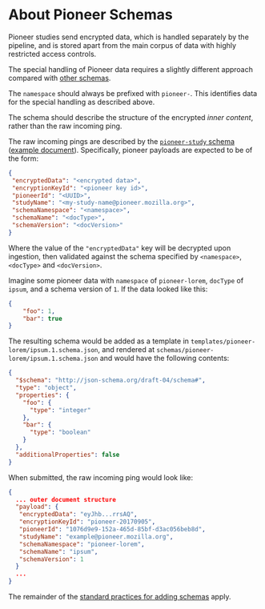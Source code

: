 # About Pioneer Schemas

Pioneer studies send encrypted data, which is handled separately by the pipeline, and is stored apart from the main corpus of data with highly restricted access controls.

The special handling of Pioneer data requires a slightly different approach compared with [other schemas](README.md#adding-a-new-schema).

The `namespace` should always be prefixed with `pioneer-`. This identifies data for the special handling as described above.

The schema should describe the structure of the encrypted *inner content*, rather than the raw incoming ping.

The raw incoming pings are described by the [`pioneer-study` schema](schemas/telemetry/pioneer-study/pioneer-study.4.schema.json) ([example document](validation/telemetry/pioneer-study.4.sample.pass.json)). Specifically, pioneer payloads are expected to be of the form:

```json
{
 "encryptedData": "<encrypted data>",
 "encryptionKeyId": "<pioneer key id>",
 "pioneerId": "<UUID>",
 "studyName": "<my-study-name@pioneer.mozilla.org>",
 "schemaNamespace": "<namespace>",
 "schemaName": "<docType>",
 "schemaVersion": "<docVersion>"
}
```

Where the value of the `"encryptedData"` key will be decrypted upon ingestion, then validated against the schema specified by `<namespace>`, `<docType>` and `<docVersion>`.

Imagine some pioneer data with `namespace` of `pioneer-lorem`, `docType` of `ipsum`, and a schema version of `1`. If the data looked like this:

```json
{
	"foo": 1,
	"bar": true
}
```

The resulting schema would be added as a template in `templates/pioneer-lorem/ipsum.1.schema.json`, and rendered at `schemas/pioneer-lorem/ipsum.1.schema.json` and would have the following contents:

```json
{
  "$schema": "http://json-schema.org/draft-04/schema#",
  "type": "object",
  "properties": {
    "foo": {
      "type": "integer"
    },
    "bar": {
      "type": "boolean"
    }
  },
  "additionalProperties": false
}
```

When submitted, the raw incoming ping would look like:

```json
{
  ... outer document structure
  "payload": {
   "encryptedData": "eyJhb...rrsAQ",
   "encryptionKeyId": "pioneer-20170905",
   "pioneerId": "1076d9e9-152a-465d-85bf-d3ac056beb8d",
   "studyName": "example@pioneer.mozilla.org",
   "schemaNamespace": "pioneer-lorem",
   "schemaName": "ipsum",
   "schemaVersion": 1
  }
  ...
}
```

The remainder of the [standard practices for adding schemas](README.md#adding-a-new-schema) apply.
